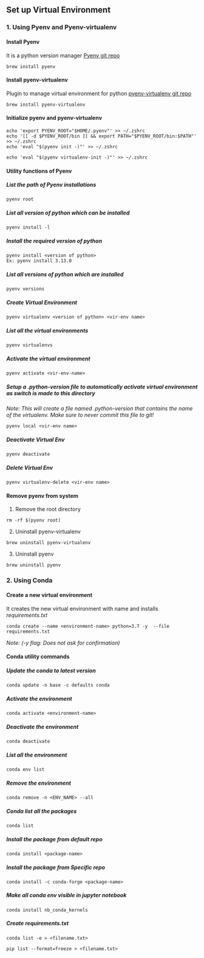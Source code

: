 ## Set up Virtual Environment
### 1. Using Pyenv and Pyenv-virtualenv

#### Install Pyenv
It is a python version manager
[Pyenv git repo](https://github.com/pyenv/pyenv)
```
brew install pyenv
```

#### Install pyenv-virtualenv
Plugin to manage virtual environment for python
[pyenv-virtualenv git repo](https://github.com/pyenv/pyenv-virtualenv)
```
brew install pyenv-virtualenv
```

#### Initialize pyenv and pyenv-virtualenv
```
echo 'export PYENV_ROOT="$HOME/.pyenv"' >> ~/.zshrc
echo '[[ -d $PYENV_ROOT/bin ]] && export PATH="$PYENV_ROOT/bin:$PATH"' >> ~/.zshrc
echo 'eval "$(pyenv init -)"' >> ~/.zshrc
```
```
echo 'eval "$(pyenv virtualenv-init -)"' >> ~/.zshrc
```

#### Utility functions of Pyenv
##### List the path of Pyenv installations
```
pyenv root
```

##### List all version of python which can be installed
```
pyenv install -l
```

##### Install the required version of python
```
pyenv install <version of python>
Ex: pyenv install 3.13.0
```

##### List all versions of python which are installed
```
pyenv versions
```

##### Create Virtual Environment
```
pyenv virtualenv <version of python> <vir-env name>
```

##### List all the virtual environments
```
pyenv virtualenvs
```

##### Activate the virtual environment
```
pyenv activate <vir-env-name>
```

##### Setup a .python-version file to automatically activate virtual environment as switch is made to this directory
*Note: This will create a file named .python-version that contains the name of the virtualenv. Make sure to never commit this file to git!*
```
pyenv local <vir-env name>
```

##### Deactivate Virtual Env
```
pyenv deactivate
```

##### Delete Virtual Env
```
pyenv virtualenv-delete <vir-env name>
```

#### Remove pyenv from system
1. Remove the root directory
```
rm -rf $(pyenv root)
```
2. Uninstall pyenv-virtualenv
```
brew uninstall pyenv-virtualenv
```
3. Uninstall pyenv
```
brew uninstall pyenv
```


### 2. Using Conda

#### Create a new virtual environment
It creates the new virtual environment with name <environment-name> and installs *requirements.txt*
```
conda create --name <environment-name> python=3.7 -y  --file requirements.txt
```
*Note: (-y flag: Does not ask for confirmation)*

#### Conda utility commands
##### Update the conda to latest version
```
conda update -n base -c defaults conda
```

##### Activate the environment
```
conda activate <environment-name>
```

##### Deactivate the environment
```
conda deactivate
```

##### List all the environment
```
conda env list
```

##### Remove the environment 
```
conda remove -n <ENV_NAME> --all
```

##### Conda list all the packages
```
conda list
```

##### Install the package from default repo
```
conda install <package-name>
```

##### Install the package from Specific repo
```
conda install -c conda-forge <package-name>
```

##### Make all conda env visible in jupyter notebook
```
conda install nb_conda_kernels
```

##### Create requirements.txt
```
conda list -e > <filename.txt>
```
```
pip list --format=freeze > <filename.txt>
```






